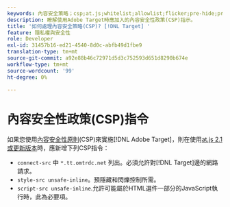```yaml
---
keywords: 內容安全策略；csp;at.js;whitelist;allowlist;flicker;pre-hide;pre-hide;pre-hiding;pre-hiding
description: 瞭解使用Adobe Target時應加入的內容安全性政策(CSP)指示。
title: '如何處理內容安全策略(CSP)? [!DNL Target] '
feature: 隱私權與安全性
role: Developer
exl-id: 31457b16-ed21-4540-8d0c-abfb49d1fbe9
translation-type: tm+mt
source-git-commit: a92e88b46c72971d5d3c752593d651d8290b674e
workflow-type: tm+mt
source-wordcount: '99'
ht-degree: 0%

---
```


# 內容安全性政策(CSP)指令

如果您使用[內容安全性原則](https://en.wikipedia.org/wiki/Content_Security_Policy)(CSP)來實施[!DNL Adobe Target]，則在使用[at.js 2.1或更新版本](/help/c-implementing-target/c-implementing-target-for-client-side-web/target-atjs-versions.md)時，應新增下列CSP指令：

* `connect-src` 中 `*.tt.omtrdc.net` 列出。必須允許對[!DNL Target]邊的網路請求。
* `style-src unsafe-inline`。預隱藏和閃爍控制所需。
* `script-src unsafe-inline`.允許可能屬於HTML選件一部分的JavaScript執行時，此為必要項。
